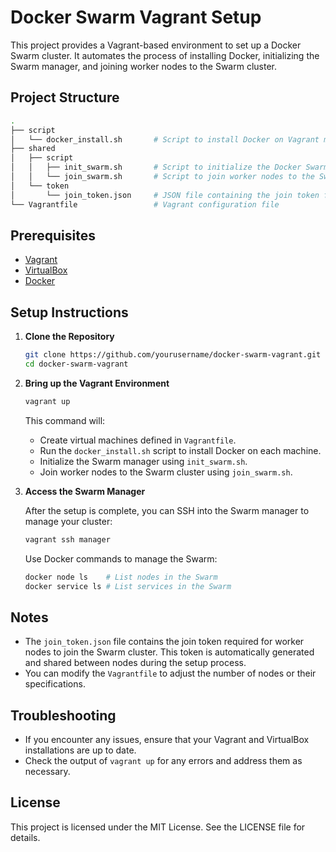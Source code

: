 # Docker Swarm Vagrant Setup

This project provides a Vagrant-based environment to set up a Docker Swarm cluster. It automates the process of installing Docker, initializing the Swarm manager, and joining worker nodes to the Swarm cluster.

## Project Structure

```bash
.
├── script
│   └── docker_install.sh       # Script to install Docker on Vagrant machines
├── shared
│   ├── script
│   │   ├── init_swarm.sh       # Script to initialize the Docker Swarm manager
│   │   └── join_swarm.sh       # Script to join worker nodes to the Swarm cluster
│   └── token
│       └── join_token.json     # JSON file containing the join token for worker nodes
└── Vagrantfile                 # Vagrant configuration file
```

## Prerequisites

- [Vagrant](https://www.vagrantup.com/)
- [VirtualBox](https://www.virtualbox.org/)
- [Docker](https://www.docker.com/)

## Setup Instructions

1. **Clone the Repository**

   ```bash
   git clone https://github.com/yourusername/docker-swarm-vagrant.git
   cd docker-swarm-vagrant
   ```

2. **Bring up the Vagrant Environment**

   ```bash
   vagrant up
   ```

   This command will:
   - Create virtual machines defined in `Vagrantfile`.
   - Run the `docker_install.sh` script to install Docker on each machine.
   - Initialize the Swarm manager using `init_swarm.sh`.
   - Join worker nodes to the Swarm cluster using `join_swarm.sh`.

3. **Access the Swarm Manager**

   After the setup is complete, you can SSH into the Swarm manager to manage your cluster:

   ```bash
   vagrant ssh manager
   ```

   Use Docker commands to manage the Swarm:

   ```bash
   docker node ls    # List nodes in the Swarm
   docker service ls # List services in the Swarm
   ```

## Notes

- The `join_token.json` file contains the join token required for worker nodes to join the Swarm cluster. This token is automatically generated and shared between nodes during the setup process.
- You can modify the `Vagrantfile` to adjust the number of nodes or their specifications.

## Troubleshooting

- If you encounter any issues, ensure that your Vagrant and VirtualBox installations are up to date.
- Check the output of `vagrant up` for any errors and address them as necessary.

## License

This project is licensed under the MIT License. See the LICENSE file for details.

